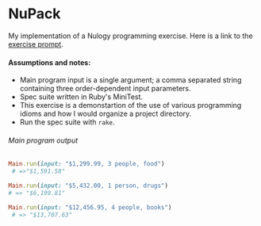 NuPack
===============
My implementation of a Nulogy programming exercise. Here is a link to the [exercise prompt](./exercise_prompt.md).

#### Assumptions and notes:
* Main program input is a single argument; a comma separated string containing three order-dependent input parameters.
* Spec suite written in Ruby's MiniTest.
* This exercise is a demonstartion of the use of various programming idioms and how I would organize a project directory.
* Run the spec suite with `rake`.


###### Main program output

```ruby
Main.run(input: "$1,299.99, 3 people, food")
 # =>"$1,591.58"

Main.run(input: "$5,432.00, 1 person, drugs")
# => "$6,199.81"

Main.run(input: "$12,456.95, 4 people, books")
 # => "$13,707.63"
```

